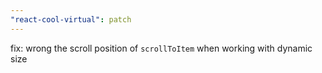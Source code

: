 ```yaml
---
"react-cool-virtual": patch
---
```


fix: wrong the scroll position of `scrollToItem` when working with dynamic size
